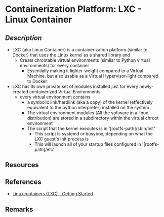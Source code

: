 Containerization Platform: LXC - Linux Container
================================================

*Description*
-------------
- LXC (aka Linux Container) is a containerization platform (similar to Docker) that uses the Linux kernel as a shared library and 
    - Creats chrootable virtual environments (similar to Python virtual environments) for every container
        + Essentially making it lighter-weight compared to a Virtual Machine, but also usable as a Virtual Hypervisor-light compared to Docker
- LXC has its own private set of modules installed just for every newly-created containerized Virtual Environments
    - every virtual environment contains 
        + a symbolic link/hardlink (aka a copy) of the kernel (effectively equivalent to the python interpreter) installed on the system
        + The virtual environment modules (All the software in a linux distribution) are stored in a subdirectory within the virtual chroot environment
        - The script that the kernel executes is in '[rootfs-path]/sbin/init'
            + This script is systemd or busybox, depending on what the LXC guest's init process is
            + This will launch all of your startup files configured in '[rootfs-path]/etc'

## Resources

## References
+ [Linuxcontainers (LXC) - Getting Started](https://linuxcontainers.org/lxc/getting-started)

## Remarks

